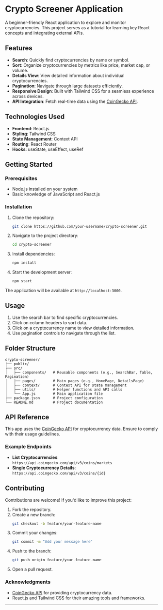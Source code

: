 
# Crypto Screener Application

A beginner-friendly React application to explore and monitor cryptocurrencies. This project serves as a tutorial for learning key React concepts and integrating external APIs.

## Features

- **Search**: Quickly find cryptocurrencies by name or symbol.
- **Sort**: Organize cryptocurrencies by metrics like price, market cap, or volume.
- **Details View**: View detailed information about individual cryptocurrencies.
- **Pagination**: Navigate through large datasets efficiently.
- **Responsive Design**: Built with Tailwind CSS for a seamless experience across devices.
- **API Integration**: Fetch real-time data using the [CoinGecko API](https://www.coingecko.com/en/api).

## Technologies Used

- **Frontend**: React.js
- **Styling**: Tailwind CSS
- **State Management**: Context API
- **Routing**: React Router
- **Hooks**: useState, useEffect, useRef

## Getting Started

### Prerequisites

- Node.js installed on your system
- Basic knowledge of JavaScript and React.js

### Installation

1. Clone the repository:
   ```bash
   git clone https://github.com/your-username/crypto-screener.git
   ```

2. Navigate to the project directory:
   ```bash
   cd crypto-screener
   ```

3. Install dependencies:
   ```bash
   npm install
   ```

4. Start the development server:
   ```bash
   npm start
   ```

The application will be available at `http://localhost:3000`.

## Usage

1. Use the search bar to find specific cryptocurrencies.
2. Click on column headers to sort data.
3. Click on a cryptocurrency name to view detailed information.
4. Use pagination controls to navigate through the list.

## Folder Structure

```plaintext
crypto-screener/
├── public/
├── src/
│   ├── components/   # Reusable components (e.g., SearchBar, Table, Pagination)
│   ├── pages/        # Main pages (e.g., HomePage, DetailsPage)
│   ├── context/      # Context API for state management
│   ├── utils/        # Helper functions and API calls
│   └── App.js        # Main application file
├── package.json      # Project configuration
└── README.md         # Project documentation
```

## API Reference

This app uses the [CoinGecko API](https://www.coingecko.com/en/api) for cryptocurrency data. Ensure to comply with their usage guidelines.

### Example Endpoints

- **List Cryptocurrencies**: `https://api.coingecko.com/api/v3/coins/markets`
- **Single Cryptocurrency Details**: `https://api.coingecko.com/api/v3/coins/{id}`

## Contributing

Contributions are welcome! If you'd like to improve this project:

1. Fork the repository.
2. Create a new branch:
   ```bash
   git checkout -b feature/your-feature-name
   ```
3. Commit your changes:
   ```bash
   git commit -m "Add your message here"
   ```
4. Push to the branch:
   ```bash
   git push origin feature/your-feature-name
   ```
5. Open a pull request.



### Acknowledgments

- [CoinGecko API](https://www.coingecko.com/en/api) for providing cryptocurrency data.
- React.js and Tailwind CSS for their amazing tools and frameworks.

---



